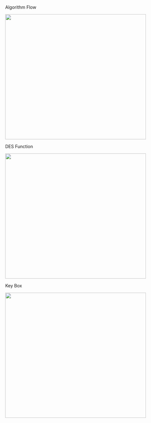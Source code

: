 Algorithm Flow
<p>
<img src="https://github.com/user-attachments/assets/6c665afe-2450-4520-bdd9-d37d1086cb77" width="450" height="400" />
</p>

DES Function
<p>
<img src="https://github.com/user-attachments/assets/bfc66161-8ff9-4301-87f1-9766cb6831ef" width="450" height="400" />
</p>

Key Box
<p>
<img src="https://github.com/user-attachments/assets/8829d474-9e64-42ca-8ce7-38cf21d531cd" width="450" height="400" />
</p>
